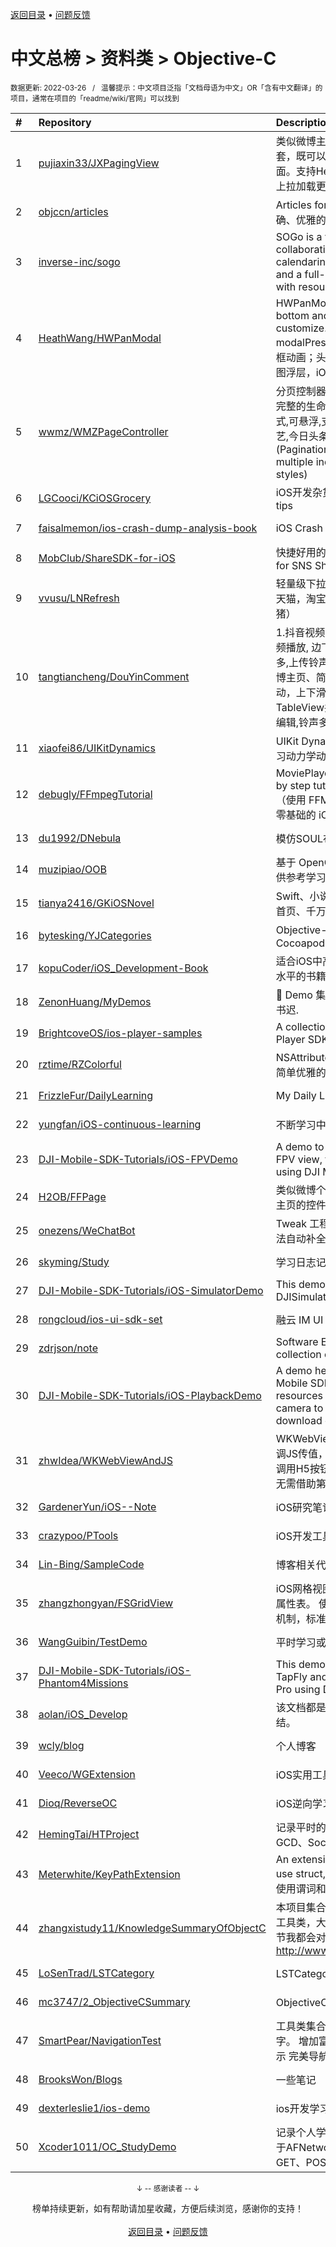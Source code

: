 <a href="https://github.com/GrowingGit/GitHub-Chinese-Top-Charts#github中文排行榜">返回目录</a> • <a href="/content/docs/feedback.md">问题反馈</a>

# 中文总榜 > 资料类 > Objective-C
<sub>数据更新: 2022-03-26&nbsp;&nbsp;&nbsp;/&nbsp;&nbsp;&nbsp;温馨提示：中文项目泛指「文档母语为中文」OR「含有中文翻译」的项目，通常在项目的「readme/wiki/官网」可以找到</sub>

|#|Repository|Description|Stars|Updated|
|:-|:-|:-|:-|:-|
|1|[pujiaxin33/JXPagingView](https://github.com/pujiaxin33/JXPagingView)|类似微博主页、简书主页等效果。多页面嵌套，既可以上下滑动，也可以左右滑动切换页面。支持HeaderView悬浮、支持下拉刷新、上拉加载更多。|2404|2022-03-07|
|2|[objccn/articles](https://github.com/objccn/articles)|Articles for objccn.io. objc.io的完整、准确、优雅的中文翻译版本|2093|2021-11-02|
|3|[inverse-inc/sogo](https://github.com/inverse-inc/sogo)|SOGo is a very fast and scalable modern collaboration suite (groupware). It offers calendaring, address book management, and a full-featured Webmail client along with resource sharing and permission h ...|1230|2022-03-25|
|4|[HeathWang/HWPanModal](https://github.com/HeathWang/HWPanModal)|HWPanModal presents controller from bottom and drag to dismiss, high customize. iOS13 default modalPresentationStyle. 任意形式的底部弹框动画；头条、知乎、抖音弹出评论效果；地图浮层，iOS13 present默认模态效果。|904|2022-03-21|
|5|[wwmz/WMZPageController](https://github.com/wwmz/WMZPageController)|分页控制器,替换UIPageController方案,具备完整的生命周期,多种指示器样式,多种标题样式,可悬浮,支持ios13暗黑模式(仿优酷,爱奇艺,今日头条,简书,京东等多种标题菜单) (Pagination controller with full life cycle, multiple indicator styles, multiple title styles)|576|2022-03-16|
|6|[LGCooci/KCiOSGrocery](https://github.com/LGCooci/KCiOSGrocery)|iOS开发杂货铺: 面试题+考试试卷+懒人开发tips|474|2022-02-22|
|7|[faisalmemon/ios-crash-dump-analysis-book](https://github.com/faisalmemon/ios-crash-dump-analysis-book)|iOS Crash Dump Analysis Book|461|2021-12-24|
|8|[MobClub/ShareSDK-for-iOS](https://github.com/MobClub/ShareSDK-for-iOS)|快捷好用的社会化分享组件 Convenient SDK for SNS Share Feature|445|2022-01-06|
|9|[vvusu/LNRefresh](https://github.com/vvusu/LNRefresh)|轻量级下拉刷新控件,各种动画集合（京东，天猫，淘宝，考拉海购，美团，今日头条，飞猪）|339|2022-02-28|
|10|[tangtiancheng/DouYinComment](https://github.com/tangtiancheng/DouYinComment)|1.抖音视频转场动画, 评论手势拖拽效果 , 视频播放, 边下边播, 预加载, TikTok  2.铃声多多,上传铃声音频到库乐队(GarageBand) 3.微博主页、简书主页等。多页面嵌套列表分页滚动，上下滑动，左右滑动切换页面。类似TableView共用HeaderView悬浮,仿头条标签编辑,铃声多多音乐播放界面(豆瓣电影主页)。|325|2022-03-15|
|11|[xiaofei86/UIKitDynamics](https://github.com/xiaofei86/UIKitDynamics)|UIKit Dynamics demo with 11 example  学习动力学动画的11个Demo|324|2022-01-26|
|12|[debugly/FFmpegTutorial](https://github.com/debugly/FFmpegTutorial)|MoviePlayer which based on FFmpeg step by step tutorials for iOS/macOS developer. （使用 FFMpeg 封装播放器系列教程，适合零基础的 iOS/macOS 开发者学习）|156|2022-03-06|
|13|[du1992/DNebula](https://github.com/du1992/DNebula)|模仿SOUL布局，写的一个笔记类应用|132|2021-10-08|
|14|[muzipiao/OOB](https://github.com/muzipiao/OOB)|基于 OpenCV，使用模板匹配法识别图像，供参考学习。|125|2021-11-08|
|15|[tianya2416/GKiOSNovel](https://github.com/tianya2416/GKiOSNovel)|Swift、小说、小说阅读、读书神器、自定义首页、千万部小说任你选择、数据缓存|99|2021-11-28|
|16|[bytesking/YJCategories](https://github.com/bytesking/YJCategories)|Objective-C 常用分类集合，支持Cocoapods|89|2022-01-30|
|17|[kopuCoder/iOS_Development-Book](https://github.com/kopuCoder/iOS_Development-Book)|适合iOS中高级开发工程狮提升个人能力业务水平的书籍|85|2021-11-01|
|18|[ZenonHuang/MyDemos](https://github.com/ZenonHuang/MyDemos)|💾 Demo 集合 . 黑发不知勤学早，白首方悔读书迟.|64|2021-11-26|
|19|[BrightcoveOS/ios-player-samples](https://github.com/BrightcoveOS/ios-player-samples)|A collection of samples for the Brightcove Player SDK for iOS|64|2022-03-21|
|20|[rztime/RZColorful](https://github.com/rztime/RZColorful)|NSAttributedString富文本的方法集合，以及简单优雅的使用其多种属性|46|2022-01-27|
|21|[FrizzleFur/DailyLearning](https://github.com/FrizzleFur/DailyLearning)|My Daily Learning~|44|2022-03-25|
|22|[yungfan/iOS-continuous-learning](https://github.com/yungfan/iOS-continuous-learning)|不断学习中写的案例|38|2021-12-15|
|23|[DJI-Mobile-SDK-Tutorials/iOS-FPVDemo](https://github.com/DJI-Mobile-SDK-Tutorials/iOS-FPVDemo)|A demo to introduce how to implement the FPV view, take photo and record video using DJI Mobile SDK.|37|2022-03-24|
|24|[H2OB/FFPage](https://github.com/H2OB/FFPage)|类似微博个人主页、抖音个人主页、简书个人主页的控件，支持刷新放大，可悬浮组件|33|2022-01-02|
|25|[onezens/WeChatBot](https://github.com/onezens/WeChatBot)|Tweak 工程创建、配置教程 & 实现logos语法自动补全|30|2021-09-24|
|26|[skyming/Study](https://github.com/skyming/Study)|学习日志记录、笔记|22|2021-12-01|
|27|[DJI-Mobile-SDK-Tutorials/iOS-SimulatorDemo](https://github.com/DJI-Mobile-SDK-Tutorials/iOS-SimulatorDemo)|This demo shows you how to use the DJISimulator of DJI Mobile SDK.|17|2022-03-24|
|28|[rongcloud/ios-ui-sdk-set](https://github.com/rongcloud/ios-ui-sdk-set)|融云 IM UI SDK 集合，包括各种 UI 组件|14|2022-03-25|
|29|[zdrjson/note](https://github.com/zdrjson/note)|Software Engineering knowledge collection of everything you want to know|11|2022-03-18|
|30|[DJI-Mobile-SDK-Tutorials/iOS-PlaybackDemo](https://github.com/DJI-Mobile-SDK-Tutorials/iOS-PlaybackDemo)|A demo help you learn how to use DJI Mobile SDK to access the media resources in the SD card of the aircraft's camera to preview photos, play videos, download or delete files.|10|2022-03-24|
|31|[zhwIdea/WKWebViewAndJS](https://github.com/zhwIdea/WKWebViewAndJS)|WKWebView与H5交互，JS调OC传值、OC调JS传值，常用的H5页面返回到原生、原生调用H5按钮事件等；webview进度条加载；无需借助第三方框架，超级实用，干货满满！|9|2022-02-21|
|32|[GardenerYun/iOS--Note](https://github.com/GardenerYun/iOS--Note)|iOS研究笔记|9|2021-12-23|
|33|[crazypoo/PTools](https://github.com/crazypoo/PTools)|iOS开发工具小集合,不定期更新|9|2022-03-21|
|34|[Lin-Bing/SampleCode](https://github.com/Lin-Bing/SampleCode)|博客相关代码示例|8|2022-03-02|
|35|[zhangzhongyan/FSGridView](https://github.com/zhangzhongyan/FSGridView)|iOS网格视图，主要用于类似股票、课程表、属性表。 使用CollectionViewCell定制，重用机制，标准数据源委托协议，更容易嵌入。|7|2022-03-24|
|36|[WangGuibin/TestDemo](https://github.com/WangGuibin/TestDemo)|平时学习或者测试轮子时的demo|7|2022-01-26|
|37|[DJI-Mobile-SDK-Tutorials/iOS-Phantom4Missions](https://github.com/DJI-Mobile-SDK-Tutorials/iOS-Phantom4Missions)|This demo shows you how to use the new TapFly and ActiveTrack Missions for Mavic Pro using DJI iOS SDK.|7|2022-03-24|
|38|[aolan/iOS_Develop](https://github.com/aolan/iOS_Develop)|该文档都是日常开发过程中解决问题的经验总结。|7|2022-02-21|
|39|[wcly/blog](https://github.com/wcly/blog)|个人博客|5|2022-02-18|
|40|[Veeco/WGExtension](https://github.com/Veeco/WGExtension)|iOS实用工具小合集|5|2022-03-08|
|41|[Dioq/ReverseOC](https://github.com/Dioq/ReverseOC)|iOS逆向学习的一些记录|4|2021-12-06|
|42|[HemingTai/HTProject](https://github.com/HemingTai/HTProject)|记录平时的学习心得，包括AFN、SD、GCD、Socket...|4|2022-01-19|
|43|[Meterwhite/KeyPathExtension](https://github.com/Meterwhite/KeyPathExtension)|An extension of KeyPath for KVC.You can use struct, predicate in KeyPath.在KVC中使用谓词和结构体|4|2021-11-09|
|44|[zhangxistudy11/KnowledgeSummaryOfObjectC](https://github.com/zhangxistudy11/KnowledgeSummaryOfObjectC)|本项目集合了我写的很多Demo，以及封装的工具类，大部分Demo的实现思路、技巧、细节我都会对应一篇简书的文章：http://www.jianshu.com/u/c4d558e26604   |4|2021-12-26|
|45|[LoSenTrad/LSTCategory](https://github.com/LoSenTrad/LSTCategory)|LSTCategory是一个分类集合通用组件|3|2021-11-18|
|46|[mc3747/2_ObjectiveCSummary](https://github.com/mc3747/2_ObjectiveCSummary)|ObjectiveC各种知识点汇总！|3|2021-11-03|
|47|[SmartPear/NavigationTest](https://github.com/SmartPear/NavigationTest)|工具类集合 侧滑菜单栏展示，扇形显示文字。 增加富文本 使用TideLayer大图切片显示 完美导航栏渐变效果|3|2021-12-23|
|48|[BrooksWon/Blogs](https://github.com/BrooksWon/Blogs)|一些笔记|2|2021-12-08|
|49|[dexterleslie1/ios-demo](https://github.com/dexterleslie1/ios-demo)|ios开发学习和demo例子|2|2022-01-12|
|50|[Xcoder1011/OC_StudyDemo](https://github.com/Xcoder1011/OC_StudyDemo)|记录个人学习Objective-C的一些demo ，基于AFNetworking3.x封装网络请求，实现GET、POST请求、多任务断点续传|2|2021-09-28|

<div align="center">
    <p><sub>↓ -- 感谢读者 -- ↓</sub></p>
    榜单持续更新，如有帮助请加星收藏，方便后续浏览，感谢你的支持！
</div>

<br/>

<div align="center"><a href="https://github.com/GrowingGit/GitHub-Chinese-Top-Charts#github中文排行榜">返回目录</a> • <a href="/content/docs/feedback.md">问题反馈</a></div>
